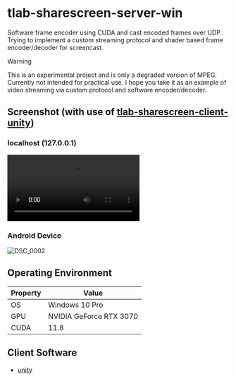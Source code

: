 # tlab-sharescreen-server-win
Software frame encoder using CUDA and cast encoded frames over UDP. Trying to implement a custom streaming protocol and shader based frame encoder/decoder for screencast.

> [!WARNING]  
> This is an experimental project and is only a degraded version of MPEG. Currently not intended for practical use. I hope you take it as an example of video streaming via custom protocol and software encoder/decoder.

## Screenshot (with use of [tlab-sharescreen-client-unity](https://github.com/TLabAltoh/tlab-sharescreen-client-unity))

### localhost (127.0.0.1)

<video src="https://user-images.githubusercontent.com/121733943/210447171-dd79dcfd-c64e-460e-81b2-7078929e0ea3.mp4"></video>

### Android Device

![DSC_0002](https://user-images.githubusercontent.com/121733943/211289979-46bfc2f3-c247-4015-b21d-ba5839f11a41.JPG)

## Operating Environment
| Property | Value                   |
| -------- | ----------------------- |
| OS       | Windows 10 Pro          |
| GPU      | NVIDIA GeForce RTX 3070 |
| CUDA     | 11.8                    |

## Client Software
- [unity](https://github.com/TLabAltoh/tlab-sharescreen-client-unity)
